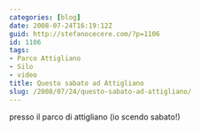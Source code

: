```yaml
---
categories: [blog]
date: 2008-07-24T16:19:12Z
guid: http://stefanocecere.com/?p=1106
id: 1106
tags:
- Parco Attigliano
- Silo
- video
title: Questo sabato ad Attigliano
slug: /2008/07/24/questo-sabato-ad-attigliano/
---
```


presso il parco di attigliano (io scendo sabato!)